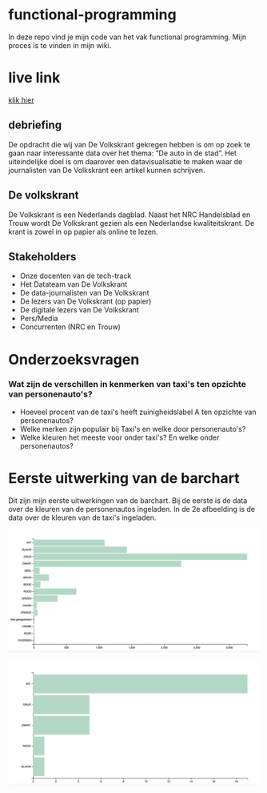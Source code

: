 # functional-programming

In deze repo vind je mijn code van het vak functional programming. Mijn proces is te vinden in mijn wiki.

# live link
[klik hier](https://nadinevdbosch.github.io/frontend-data/RDWdata/index.html)


## debriefing

De opdracht die wij van De Volkskrant gekregen hebben is om op zoek te gaan naar interessante data over het thema: “De auto in de stad”. Het uiteindelijke doel is om daarover een datavisualisatie te maken waar de journalisten van De Volkskrant een artikel kunnen schrijven.

## De volkskrant
De Volkskrant is een Nederlands dagblad. Naast het NRC Handelsblad en Trouw wordt De Volkskrant gezien als een Nederlandse kwaliteitskrant. De krant is zowel in op papier als online te lezen. 

## Stakeholders
* Onze docenten van de tech-track
* Het Datateam van De Volkskrant 
* De data-journalisten van De Volkskrant
* De lezers van De Volkskrant (op papier)
* De digitale lezers van De Volkskrant
* Pers/Media
* Concurrenten (NRC en Trouw)

# Onderzoeksvragen

### Wat zijn de verschillen in kenmerken van taxi's ten opzichte van personenauto's?

* Hoeveel procent van de taxi's heeft zuinigheidslabel A ten opzichte van personenautos?
* Welke merken zijn populair bij Taxi's en welke door personenauto's?
* Welke kleuren het meeste voor onder taxi's? En welke onder personenautos?

# Eerste uitwerking van de barchart
Dit zijn mijn eerste uitwerkingen van de barchart. Bij de eerste is de data over de kleuren van de personenautos ingeladen. In de 2e afbeelding is de data over de kleuren van de taxi's ingeladen.

![Barchart personenautos](https://github.com/nadinevdbosch/frontend-data/blob/main/images/barchart-personenautos.png)

![Barchart taxi's](https://github.com/nadinevdbosch/frontend-data/blob/main/images/barchart-taxis.png)
